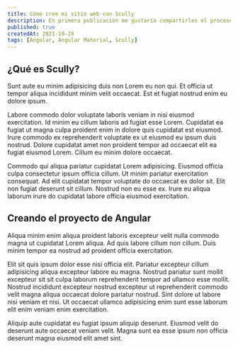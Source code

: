 ```yaml
---
title: Cómo cree mi sitio web con Scully
description: En primera publicación me gustaría compartirles el proceso que realice mi sitio web, ya que la información de cómo usar Scully es escasa en español y no siempre enseñan realizando una página web desde cero.
published: true
createdAt: 2021-10-29
tags: [Angular, Angular Material, Scully]
---
```


## ¿Qué es Scully?

Sunt aute eu minim adipisicing duis non Lorem eu non qui. Et officia ut tempor aliqua incididunt minim velit occaecat. Est et fugiat nostrud enim eu dolore ipsum.

Labore commodo dolor voluptate laboris veniam in nisi eiusmod exercitation. Id minim eu cillum laboris ad fugiat esse Lorem. Cupidatat ea fugiat ut magna culpa proident enim in dolore quis cupidatat est eiusmod. Irure commodo ex reprehenderit voluptate ex ut eiusmod eu ipsum duis nostrud. Dolore cupidatat amet non proident tempor ad occaecat elit ea fugiat eiusmod Lorem. Cillum eu minim dolore occaecat.

Commodo qui aliqua pariatur cupidatat Lorem adipisicing. Eiusmod officia culpa consectetur ipsum officia cillum. Ut minim pariatur exercitation consequat. Ad elit cupidatat tempor voluptate do occaecat ex dolor sit. Elit non fugiat deserunt sit cillum. Nostrud non eu esse ex. Irure eu aliqua laborum irure do cupidatat labore officia eiusmod exercitation.

## Creando el proyecto de Angular

Aliqua minim enim aliqua proident laboris excepteur velit nulla commodo magna ut cupidatat Lorem aliqua. Ad quis labore cillum non cillum. Duis minim tempor ea nostrud ad proident officia exercitation.

Elit sit quis ipsum dolor esse nisi officia elit. Pariatur excepteur cillum adipisicing aliqua excepteur labore eu magna. Nostrud pariatur sunt mollit excepteur sit sit culpa laborum reprehenderit tempor ad ullamco esse mollit. Nostrud incididunt excepteur nostrud excepteur ut reprehenderit commodo velit magna aliqua occaecat dolore pariatur nostrud. Sint dolore ut labore nisi veniam et nisi. Ut occaecat ullamco adipisicing enim sunt esse laborum elit enim veniam enim exercitation.

Aliquip aute cupidatat eu fugiat ipsum aliquip deserunt. Eiusmod velit do deserunt aute occaecat veniam velit. Magna sunt ea esse ipsum non officia deserunt magna eiusmod elit amet sint.